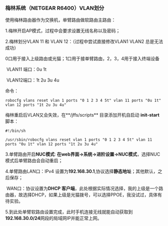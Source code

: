 ### 梅林系统（NETGEAR R6400）VLAN划分

使用梅林路由器作为交换机，单臂路由做软路由主路由：

1.梅林开启AP模式，过程中会要求设置无线名称以及密码；

2.梅林划分VLAN 11 和 VLAN 12：（过程中尝试直接修改VLAN1 VLAN2 总是无法成功）

​	0口用于接入上级路由或光猫；1口用于接单臂路由，2，3，4用于接入终端设备

​	VLAN11 端口：0u 	1t

​	VLAN12端口：1t 	2u	3u	4u

命令：

```shell
robocfg vlans reset vlan 1 ports "0 1 2 3 4 5t" vlan 11 ports "0u 1t" vlan 12 ports "1t 2u 3u 4u"
```

梅林重启后VLAN又会失效，在**/jffs/scripts** 目录添加开机自启动 **init-start** 脚本：

```shell
#!/bin/sh

/usr/sbin/robocfg vlans reset vlan 1 ports "0 1 2 3 4 5t" vlan 11 ports "0u 1t" vlan 12 ports "1t 2u 3u 4u"
```

3.单臂路由开启**NUC模式**: **在web界面->系统->进阶设置->NUC模式**，选择NUC模式后单臂路由会自动重启；

4.单臂路由LAN口：IPv4 设置为**192.168.30.1**,协议选择**静态地址**；其他默认，之后保存；

​				   WAN口：协议设置为**DHCP 客户端**，此处根据实际情况选择，我的上级是一个路由器，故选择DHCP，如果上级是光猫拨号，可以选择PPOE，我没试过，具体有待实验。

5.到此处单臂软路由设置完成，此时手机连接无线就能自动获取到**192.168.30.0/24**网段的局域网IP并能正常上网。